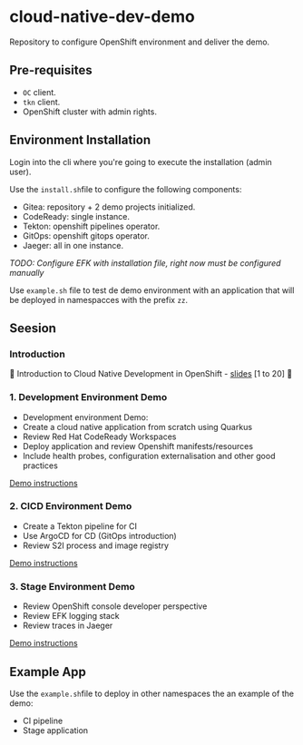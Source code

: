 # cloud-native-dev-demo
Repository to configure OpenShift environment and deliver the demo.

## Pre-requisites

- `OC` client.
- `tkn` client.
- OpenShift cluster with admin rights.

## Environment Installation

Login into the cli where you're going to execute the installation (admin user).

Use the `install.sh`file to configure the following components:

- Gitea: repository + 2 demo projects initialized.
- CodeReady: single instance.
- Tekton: openshift pipelines operator.
- GitOps: openshift gitops operator.
- Jaeger: all in one instance.

*TODO: Configure EFK with installation file, right now must be configured manually*

Use `example.sh` file to test de demo environment with an application that will be deployed in namespacces with the prefix `zz`.

## Seesion

### Introduction

:loudspeaker: Introduction to Cloud Native Development in OpenShift - [slides](https://docs.google.com/presentation/d/1euR1cECe1J6JuJXqe7PQ7zM8XavtRUKPC-q1vXfzfAo/edit?usp=sharing) [1 to 20] :loudspeaker: 

### 1. Development Environment Demo

- Development environment Demo:
- Create a cloud native application from scratch using Quarkus
- Review Red Hat CodeReady Workspaces
- Deploy application and review Openshift manifests/resources
- Include health probes, configuration externalisation and other good practices

[Demo instructions](demos/1.develop_environment.md)

### 2. CICD Environment Demo

- Create a Tekton pipeline for CI
- Use ArgoCD for CD (GitOps introduction)
- Review S2I process and image registry

[Demo instructions](demos/2.cicd_environment.md)

### 3. Stage Environment Demo

- Review OpenShift console developer perspective
- Review EFK logging stack
- Review traces in Jaeger

[Demo instructions](demos/3.stage_environment.md)

## Example App

Use the `example.sh`file to deploy in other namespaces the an example of the demo:

- CI pipeline
- Stage application
